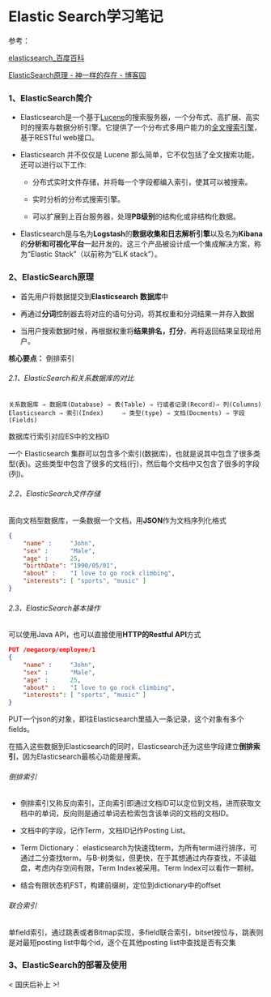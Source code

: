 # Elastic Search学习笔记

参考：

[elasticsearch_百度百科](https://baike.baidu.com/item/elasticsearch/3411206?fr=aladdin)

[ElasticSearch原理 - 神一样的存在 - 博客园](https://www.cnblogs.com/dreamroute/p/8484457.html)

### 1、ElasticSearch简介

- Elasticsearch是一个基于[Lucene](https://baike.baidu.com/item/Lucene/6753302)的搜索服务器，一个分布式、高扩展、高实时的搜索与数据分析引擎。它提供了一个分布式多用户能力的[全文搜索引擎](https://baike.baidu.com/item/%E5%85%A8%E6%96%87%E6%90%9C%E7%B4%A2%E5%BC%95%E6%93%8E/7847410)，基于RESTful web接口。

- Elasticsearch 并不仅仅是 Lucene 那么简单，它不仅包括了全文搜索功能，还可以进行以下工作:
  
  - 分布式实时文件存储，并将每一个字段都编入索引，使其可以被搜索。
  
  - 实时分析的分布式搜索引擎。
  
  - 可以扩展到上百台服务器，处理**PB级别**的结构化或非结构化数据。

- Elasticsearch是与名为**Logstash**的**数据收集和日志解析引擎**以及名为**Kibana**的**分析和可视化平台**一起开发的。这三个产品被设计成一个集成解决方案，称为“Elastic Stack”（以前称为“ELK stack”）。

### 2、ElasticSearch原理

- 首先用户将数据提交到**Elasticsearch** **数据库**中

- 再通过**分词**控制器去将对应的语句分词，将其权重和分词结果一并存入数据

- 当用户搜索数据时候，再根据权重将**结果排名，打分**，再将返回结果呈现给用户。

**核心要点：** 倒排索引

###### 2.1、ElasticSearch和关系数据库的对比

```textile
关系数据库 ⇒ 数据库(Database) ⇒ 表(Table) ⇒ 行或者记录(Record)⇒ 列(Columns)
Elasticsearch ⇒ 索引(Index)     ⇒ 类型(type) ⇒ 文档(Docments) ⇒ 字段(Fields)
```

数据库行索引对应ES中的文档ID

一个 Elasticsearch 集群可以包含多个索引(数据库)，也就是说其中包含了很多类型(表)。这些类型中包含了很多的文档(行)，然后每个文档中又包含了很多的字段(列)。

###### 2.2、ElasticSearch文件存储

面向文档型数据库，一条数据一个文档，用**JSON**作为文档序列化格式

```json
{
    "name" :     "John",
    "sex" :      "Male",
    "age" :      25,
    "birthDate": "1990/05/01",
    "about" :    "I love to go rock climbing",
    "interests": [ "sports", "music" ]
}
```

###### 2.3、ElasticSearch基本操作

可以使用Java API，也可以直接使用**HTTP的Restful API**方式

```json
PUT /megacorp/employee/1  
{
    "name" :     "John",
    "sex" :      "Male",
    "age" :      25,
    "about" :    "I love to go rock climbing",
    "interests": [ "sports", "music" ]
}
```

PUT一个json的对象，即往Elasticsearch里插入一条记录，这个对象有多个fields。

在插入这些数据到Elasticsearch的同时，Elasticsearch还为这些字段建立**倒排索引**，因为Elasticsearch最核心功能是搜索。

###### 倒排索引

- 倒排索引又称反向索引，正向索引即通过文档ID可以定位到文档，进而获取文档中的单词，反向则是通过单词去检索包含该单词的文档的文档ID。

- 文档中的字段，记作Term，文档ID记作Posting List。

- Term Dictionary： elasticsearch为快速找term，为所有term进行排序，可通过二分查找term，与B-树类似，但更快，在于其想通过内存查找，不读磁盘，考虑内存空间有限，Term Index被采用。Term Index可以看作一颗树。

- 结合有限状态机FST，构建前缀树，定位到dictionary中的offset

###### 联合索引

单field索引，通过跳表或者Bitmap实现，多field联合索引，bitset按位与，跳表则是对最短posting list中每个id，逐个在其他posting list中查找是否有交集

### 3、ElasticSearch的部署及使用

< 国庆后补上 >!
